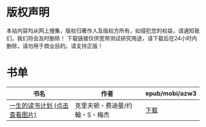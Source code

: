 # 版权声明

本站内容均从网上搜集，版权归著作人及版权方所有，如侵犯您的权益，请通知我们，我们将会及时删除！ 下载链接仅供宽带测试研究用途，请下载后在24小时内删除，请勿用于商业目的。请支持正版！

# 书单

| 书名 | 作者 | epub/mobi/azw3 |
| --- | --- | --- |
| [一生的读书计划 (点击查看图片)](https://www.dushupai.com/attachment/2024/06/01/28e65c782460a133.jpg) | 克里夫顿・费迪曼/约翰・S・梅杰 | [下载](https://url89.ctfile.com/f/31084289-1357007917-971cd8?p=8866) |
